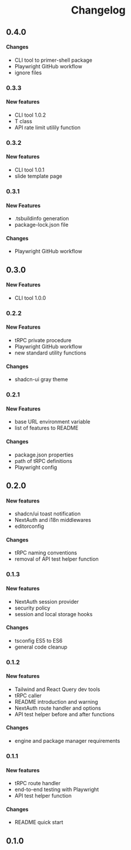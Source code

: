 <h1 align="center">
	Changelog
</h1>

## 0.4.0

#### Changes

-   CLI tool to primer-shell package
-   Playwright GitHub workflow
-   ignore files

### 0.3.3

#### New features

-   CLI tool 1.0.2
-   T class
-   API rate limit utilily function

### 0.3.2

#### New features

-   CLI tool 1.0.1
-   slide template page

### 0.3.1

#### New Features

-   .tsbuildinfo generation
-   package-lock.json file

#### Changes

-   Playwright GitHub workflow

## 0.3.0

#### New Features

-   CLI tool 1.0.0

### 0.2.2

#### New Features

-   tRPC private procedure
-   Playwright GitHub workflow
-   new standard utility functions

#### Changes

-   shadcn-ui gray theme

### 0.2.1

#### New Features

-   base URL environment variable
-   list of features to README

#### Changes

-   package.json properties
-   path of tRPC definitions
-   Playwright config

## 0.2.0

#### New features

-   shadcn/ui toast notification
-   NextAuth and i18n middlewares
-   editorconfig

#### Changes

-   tRPC naming conventions
-   removal of API test helper function

### 0.1.3

#### New features

-   NextAuth session provider
-   security policy
-   session and local storage hooks

#### Changes

-   tsconfig ES5 to ES6
-   general code cleanup

### 0.1.2

#### New features

-   Tailwind and React Query dev tools
-   tRPC caller
-   README introduction and warning
-   NextAuth route handler and options
-   API test helper before and after functions

#### Changes

-   engine and package manager requirements

### 0.1.1

#### New features

-   tRPC route handler
-   end-to-end testing with Playwright
-   API test helper function

#### Changes

-   README quick start

## 0.1.0
